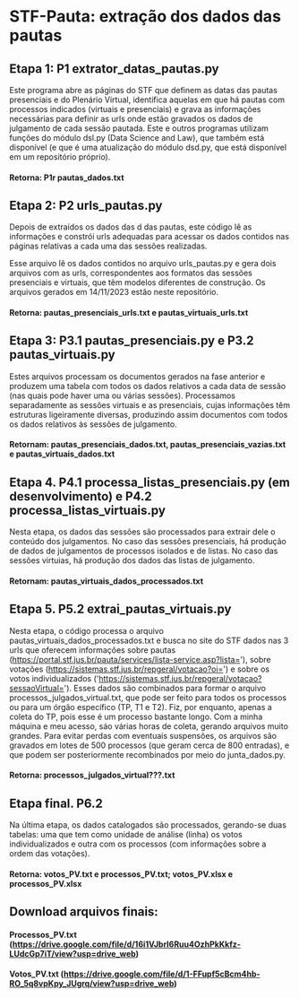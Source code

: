 # STF-Pauta: extração dos dados das pautas

## Etapa 1: P1 extrator_datas_pautas.py

Este programa abre as páginas do STF que definem as datas das pautas presenciais e do Plenário Virtual, identifica aquelas em que há pautas com processos indicados (virtuais e presenciais) e grava as informações necessárias para definir as urls onde estão gravados os dados de julgamento de cada sessão pautada.
Este e outros programas utilizam funções do módulo dsl.py (Data Science and Law), que também está disponível (e que é uma atualização do módulo dsd.py, que está disponível em um repositório próprio).
#### Retorna: P1r pautas_dados.txt

## Etapa 2: P2 urls_pautas.py

Depois de extraídos os dados das d das pautas, este código lê as informações e constrói urls adequadas para acessar os dados contidos nas páginas relativas a cada uma das sessões realizadas.

Esse arquivo lê os dados contidos no arquivo urls_pautas.py e gera dois arquivos com as urls, correspondentes aos formatos das sessões presenciais e virtuais, que têm modelos diferentes de construção.
Os arquivos gerados em 14/11/2023 estão neste repositório.
#### Retorna: pautas_presenciais_urls.txt e pautas_virtuais_urls.txt

## Etapa 3: P3.1 pautas_presenciais.py e P3.2 pautas_virtuais.py
Estes arquivos processam os documentos gerados na fase anterior e produzem uma tabela com todos os dados relativos a cada data de sessão (nas quais pode haver uma ou várias sessões).
Processamos separadamente as sessões virtuais e as presenciais, cujas informações têm estruturas ligeiramente diversas, produzindo assim documentos com todos os dados relativos às sessões de julgamento.
#### Retornam: pautas_presenciais_dados.txt, pautas_presenciais_vazias.txt e pautas_virtuais_dados.txt

## Etapa 4. P4.1 processa_listas_presenciais.py (em desenvolvimento) e P4.2 processa_listas_virtuais.py
Nesta etapa, os dados das sessões são processados para extrair dele o conteúdo dos julgamentos.
No caso das sessões presenciais, há produção de dados de julgamentos de processos isolados e de listas.
No caso das sessões virtuias, há produção dos dados das listas de julgamento.
#### Retornam: pautas_virtuais_dados_processados.txt

## Etapa 5. P5.2 extrai_pautas_virtuais.py
Nesta etapa, o código processa o arquivo pautas_virtuais_dados_processados.txt e busca no site do STF dados nas 3 urls que oferecem informações sobre pautas (https://portal.stf.jus.br/pauta/services/lista-service.asp?lista='), sobre votações (https://sistemas.stf.jus.br/repgeral/votacao?oi=') e sobre os votos individualizados ('https://sistemas.stf.jus.br/repgeral/votacao?sessaoVirtual=').
Esses dados são combinados para formar o arquivo processos_julgados_virtual.txt, que pode ser feito para todos os processos ou para um órgão específico (TP, T1 e T2).
Fiz, por enquanto, apenas a coleta do TP, pois esse é um processo bastante longo. Com a minha máquina e meu acesso, sáo várias horas de coleta, gerando arquivos muito grandes. Para evitar perdas com eventuais suspensões, os arquivos são gravados em lotes de 500 processos (que geram cerca de 800 entradas), e que podem ser posteriormente recombinados por meio do junta_dados.py.
#### Retorna: processos_julgados_virtual???.txt

## Etapa final. P6.2
Na última etapa, os dados catalogados são processados, gerando-se duas tabelas: uma que tem como unidade de análise (linha) os votos individualizados e outra com os processos (com informações sobre a ordem das votações).
#### Retorna: votos_PV.txt e processos_PV.txt; votos_PV.xlsx e processos_PV.xlsx

## Download arquivos finais: 
#### Processos_PV.txt (https://drive.google.com/file/d/16i1VJbrI6Ruu4OzhPkKkfz-LUdcGp7iT/view?usp=drive_web)                                             
#### Votos_PV.txt (https://drive.google.com/file/d/1-FFupf5cBcm4hb-RO_5q8vpKpy_JUgrq/view?usp=drive_web)
